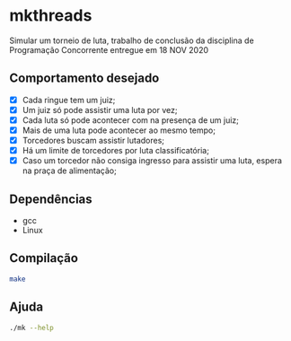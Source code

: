 # mkthreads

Simular um torneio de luta, trabalho de conclusão da disciplina de Programação Concorrente entregue em 18 NOV 2020

## Comportamento desejado
- [x] Cada ringue tem um juiz;
- [x] Um juiz só pode assistir uma luta por vez;
- [x] Cada luta só pode acontecer com na presença de um juiz;
- [x] Mais de uma luta pode acontecer ao mesmo tempo;
- [x] Torcedores buscam assistir lutadores;
- [x] Há um limite de torcedores por luta classificatória;
- [x] Caso um torcedor não consiga ingresso para assistir uma luta, espera na praça de alimentação;

## Dependências
- gcc
- Linux

## Compilação
```bash
make
```

## Ajuda
```bash
./mk --help
```
